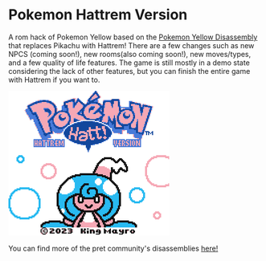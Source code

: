 # Pokemon Hattrem Version

A rom hack of Pokemon Yellow based on the [Pokemon Yellow Disassembly](https://github.com/pret/pokeyellow) that replaces Pikachu with Hattrem! There are a few changes such as new NPCS (coming soon!), new rooms(also coming soon!), new moves/types, and a few quality of life features. The game is still mostly in a demo state considering the lack of other features, but you can finish the entire game with Hattrem if you want to.

![](https://github.com/KingMayro/HattremVersion/blob/main/title.png)


You can find more of the pret community's disassemblies [here!](https://github.com/pret)

